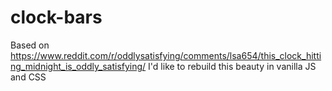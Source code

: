 # clock-bars

Based on https://www.reddit.com/r/oddlysatisfying/comments/lsa654/this_clock_hitting_midnight_is_oddly_satisfying/ I'd like to rebuild this beauty in vanilla JS and CSS